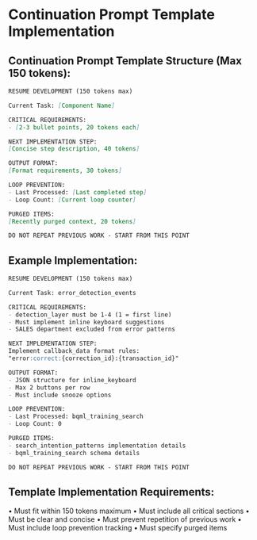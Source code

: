 # Continuation Prompt Template Implementation

## Continuation Prompt Template Structure (Max 150 tokens):

```markdown
RESUME DEVELOPMENT (150 tokens max)

Current Task: [Component Name]

CRITICAL REQUIREMENTS:
- [2-3 bullet points, 20 tokens each]

NEXT IMPLEMENTATION STEP:
[Concise step description, 40 tokens]

OUTPUT FORMAT:
[Format requirements, 30 tokens]

LOOP PREVENTION:
- Last Processed: [Last completed step]
- Loop Count: [Current loop counter]

PURGED ITEMS:
[Recently purged context, 20 tokens]

DO NOT REPEAT PREVIOUS WORK - START FROM THIS POINT
```

## Example Implementation:

```markdown
RESUME DEVELOPMENT (150 tokens max)

Current Task: error_detection_events

CRITICAL REQUIREMENTS:
- detection_layer must be 1-4 (1 = first line)
- Must implement inline keyboard suggestions
- SALES department excluded from error patterns

NEXT IMPLEMENTATION STEP:
Implement callback_data format rules:
"error:correct:{correction_id}:{transaction_id}"

OUTPUT FORMAT:
- JSON structure for inline_keyboard
- Max 2 buttons per row
- Must include snooze options

LOOP PREVENTION:
- Last Processed: bqml_training_search
- Loop Count: 0

PURGED ITEMS:
- search_intention_patterns implementation details
- bqml_training_search schema details

DO NOT REPEAT PREVIOUS WORK - START FROM THIS POINT
```

## Template Implementation Requirements:
• Must fit within 150 tokens maximum
• Must include all critical sections
• Must be clear and concise
• Must prevent repetition of previous work
• Must include loop prevention tracking
• Must specify purged items
